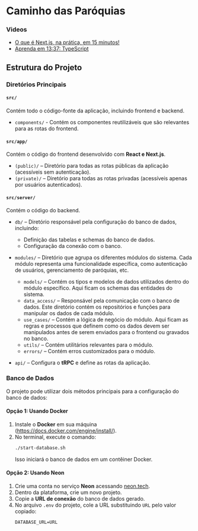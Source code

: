 # Caminho das Paróquias

### Videos

- [O que é Next.js, na prática, em 15 minutos!](https://www.youtube.com/watch?v=QsSUbuYeEFk)
- [Aprenda em 13:37: TypeScript](https://www.youtube.com/watch?v=cZpNkXb4Ge0)

## Estrutura do Projeto

### Diretórios Principais

#### `src/`

Contém todo o código-fonte da aplicação, incluindo frontend e backend.

- `components/` - Contém os componentes reutilizáveis que são relevantes para as rotas do frontend.

#### `src/app/`

Contém o código do frontend desenvolvido com **React e Next.js**.

- `(public)/` – Diretório para todas as rotas públicas da aplicação (acessíveis sem autenticação).
- `(private)/` – Diretório para todas as rotas privadas (acessíveis apenas por usuários autenticados).

#### `src/server/`

Contém o código do backend.

- `db/` – Diretório responsável pela configuração do banco de dados, incluindo:

  - Definição das tabelas e schemas do banco de dados.
  - Configuração da conexão com o banco.

- `modules/` – Diretório que agrupa os diferentes módulos do sistema. Cada módulo representa uma funcionalidade específica, como autenticação de usuários, gerenciamento de paróquias, etc.

  - `models/` – Contém os tipos e modelos de dados utilizados dentro do módulo específico. Aqui ficam os schemas das entidades do sistema.
  - `data_access/` – Responsável pela comunicação com o banco de dados. Este diretório contém os repositórios e funções para manipular os dados de cada módulo.
  - `use_cases/` – Contém a lógica de negócio do módulo. Aqui ficam as regras e processos que definem como os dados devem ser manipulados antes de serem enviados para o frontend ou gravados no banco.
  - `utils/` – Contém utilitários relevantes para o módulo.
  - `errors/` – Contém erros customizados para o módulo.

- `api/` – Configura o **tRPC** e define as rotas da aplicação.

### Banco de Dados

O projeto pode utilizar dois métodos principais para a configuração do banco de dados:

#### Opção 1: Usando Docker

1. Instale o **Docker** em sua máquina (https://docs.docker.com/engine/install/).
2. No terminal, execute o comando:
   ```sh
   ./start-database.sh
   ```
   Isso iniciará o banco de dados em um contêiner Docker.

#### Opção 2: Usando Neon

1. Crie uma conta no serviço **Neon** acessando [neon.tech](https://neon.tech/).
2. Dentro da plataforma, crie um novo projeto.
3. Copie a **URL de conexão** do banco de dados gerado.
4. No arquivo `.env` do projeto, cole a URL substituindo `URL` pelo valor copiado:
   ```env
   DATABASE_URL=URL
   ```
